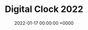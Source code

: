 ---
layout: post
title: Digital Clock 2022
date:   2022-01-17 00:00:00 +0000
categories: Portfolio
permalink: /portfolio/digital_clock_2022
---